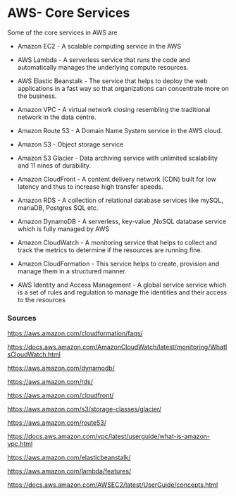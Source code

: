 #   AWS- Core Services

Some of the core services in  AWS are  

- Amazon EC2 - A scalable computing service in the AWS

- AWS Lambda - A serverless service that runs the code and automatically manages the underlying compute resources. 

- AWS Elastic Beanstalk - The service that helps to deploy the web applications in a fast way so that organizations can concentrate more on the business.

- Amazon VPC - A virtual network closing resembling the traditional network in the data centre.

- Amazon Route 53 - A Domain Name System service in the AWS cloud.

- Amazon S3 - Object storage service 

- Amazon S3 Glacier - Data archiving service with unlimited scalability and 11 nines of durability.

- Amazon CloudFront - A content delivery network (CDN) built for low latency and thus to increase high transfer speeds.

- Amazon RDS - A collection of relational database services like mySQL, mariaDB, Postgres SQL etc.

- Amazon DynamoDB - A serverless,  key-value ,NoSQL database service which is fully managed by AWS

- Amazon CloudWatch - A monitoring service that helps to collect and track the metrics to determine if the resources are running fine.

- Amazon CloudFormation - This service helps to create, provision and manage them in a structured manner.  

- AWS Identity and Access Management - A global service service which is a set of rules and regulation to manage the identities and their access to the resources


### Sources

https://aws.amazon.com/cloudformation/faqs/

https://docs.aws.amazon.com/AmazonCloudWatch/latest/monitoring/WhatIsCloudWatch.html

https://aws.amazon.com/dynamodb/

https://aws.amazon.com/rds/

https://aws.amazon.com/cloudfront/

https://aws.amazon.com/s3/storage-classes/glacier/

https://aws.amazon.com/route53/

https://docs.aws.amazon.com/vpc/latest/userguide/what-is-amazon-vpc.html

https://aws.amazon.com/elasticbeanstalk/

https://aws.amazon.com/lambda/features/

https://docs.aws.amazon.com/AWSEC2/latest/UserGuide/concepts.html

























